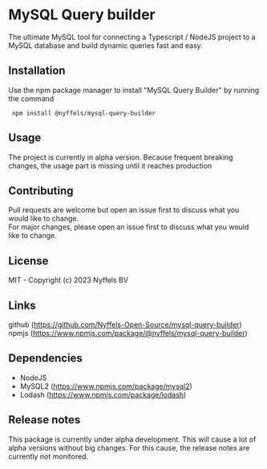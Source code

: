 # MySQL Query builder
The ultimate MySQL tool for connecting a Typescript / NodeJS project to a MySQL database and build dynamic queries fast and easy. 

## Installation 
Use the npm package manager to install "MySQL Query Builder" by running the command

<code> npm install @nyffels/mysql-query-builder </code>

## Usage
The project is currently in alpha version. Because frequent breaking changes, the usage part is missing until it reaches production

## Contributing
Pull requests are welcome but open an issue first to discuss what you would like to change.\
For major changes, please open an issue first to discuss what you would like to change.

## License 
MIT -  Copyright (c) 2023 Nyffels BV

## Links 
github (https://github.com/Nyffels-Open-Source/mysql-query-builder)
npmjs (https://www.npmjs.com/package/@nyffels/mysql-query-builder)

## Dependencies
- NodeJS
- MySQL2 (https://www.npmjs.com/package/mysql2)
- Lodash (https://www.npmjs.com/package/lodash)

## Release notes
This package is currently under alpha development. This will cause a lot of alpha versions without big changes. For this cause, the release notes are currently not monitored.
